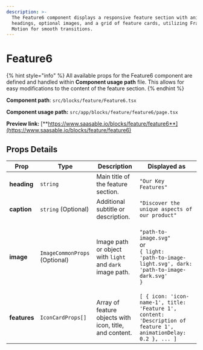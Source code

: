 ```yaml
---
description: >-
  The Feature6 component displays a responsive feature section with animated
  headings, optional images, and a grid of feature cards, utilizing Framer
  Motion for smooth transitions.
---
```


# Feature6

{% hint style="info" %}
All available props for the Feature6 component are defined and handled within **Component usage path** file. This allows for easy modifications to the content of the feature section.
{% endhint %}

**Component path**: `src/blocks/feature/Feature6.tsx`

**Component usage path:**  `src/app/blocks/feature/feature6/page.tsx`

**Preview link:** [**https://www.saasable.io/blocks/feature/feature6**](https://www.saasable.io/blocks/feature/feature6)

## Props Details

| Prop         | Type                          | Description                                              | Displayed as                                                                                                                         |
| ------------ | ----------------------------- | -------------------------------------------------------- | ------------------------------------------------------------------------------------------------------------------------------------ |
| **heading**  | `string`                      | Main title of the feature section.                       | `"Our Key Features"`                                                                                                                 |
| **caption**  | `string` (Optional)           | Additional subtitle or description.                      | `"Discover the unique aspects of our product"`                                                                                       |
| **image**    | `ImageCommonProps` (Optional) | Image path or object with `light` and `dark` image path. | <p><code>"path-to-image.svg"</code><br> or <br><code>{ light: 'path-to-image-light.svg', dark: 'path-to-image-dark.svg' }</code></p> |
| **features** | `IconCardProps[]`             | Array of feature objects with icon, title, and content.  | `[ { icon: 'icon-name-1', title: 'Feature 1', content: 'Description of feature 1', animationDelay: 0.2 }, ... ]`                     |
